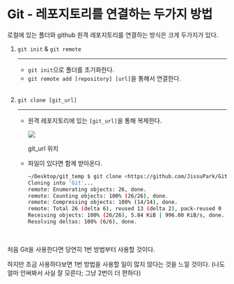 # Git - 레포지토리를 연결하는 두가지 방법 

로컬에 있는 폴더와 github 원격 레포지토리를 연결하는 방식은 크게 두가지가 있다.

1. `git init` & `git remote`

   ------

   - `git init`으로 폴더를 초기화한다.
   - `git remote add [repository] [url]`을 통해서 연결한다.  

   <br>

2. `git clone [git_url]`

   ------

   - 원격 레포지토리에 있는 `[git_url]`을 통해 복제한다.

     ![](https://s3.us-west-2.amazonaws.com/secure.notion-static.com/e7cd6b2f-72a3-42f6-a0ab-f6ff0202ead2/Untitled.png?X-Amz-Algorithm=AWS4-HMAC-SHA256&X-Amz-Credential=AKIAT73L2G45O3KS52Y5%2F20201230%2Fus-west-2%2Fs3%2Faws4_request&X-Amz-Date=20201230T154635Z&X-Amz-Expires=86400&X-Amz-Signature=7a5c0adbf0eb5349c98ff3bda3fda33001e7b39fda73577a86174052156db240&X-Amz-SignedHeaders=host&response-content-disposition=filename%20%3D%22Untitled.png%22)

     git_url 위치

   - 파일이 있다면 함께 받아온다.

     ```bash
     ~/Desktop/git_temp $ git clone <https://github.com/JissuPark/Git.git>
     Cloning into 'Git'...
     remote: Enumerating objects: 26, done.
     remote: Counting objects: 100% (26/26), done.
     remote: Compressing objects: 100% (14/14), done.
     remote: Total 26 (delta 6), reused 13 (delta 2), pack-reused 0
     Receiving objects: 100% (26/26), 5.84 KiB | 996.00 KiB/s, done.
     Resolving deltas: 100% (6/6), done.
     ```

<br>

처음 Git을 사용한다면 당연히 1번 방법부터 사용할 것이다.

하지만 조금 사용하다보면 1번 방법을 사용할 일이 많지 않다는 것을 느낄 것이다. (나도 얼마 안써봐서 사실 잘 모른다; 그냥 2번이 더 편하다)
